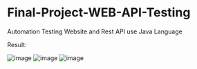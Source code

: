 # Final-Project-WEB-API-Testing
Automation Testing Website and Rest API use Java Language

Result:


![image](https://github.com/Fery99/Final-Project-WEB-API-Testing/assets/112610926/94a5de70-d894-4d4c-9929-f84f57a6e470)
![image](https://github.com/Fery99/Final-Project-WEB-API-Testing/assets/112610926/a7cddfc6-b409-4ce2-a9b5-1a7829b5835b)
![image](https://github.com/Fery99/Final-Project-WEB-API-Testing/assets/112610926/49918fbc-978f-4c19-9360-5b79f8b57d58)
